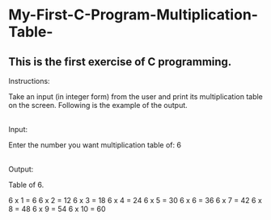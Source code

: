 # My-First-C-Program-Multiplication-Table-


<h2>This is the first exercise of C programming.</h2>
</h2>Instructions:</h2>

<p>Take an input (in integer form) from the user and print its multiplication table on the screen. Following is the example of the output.</p>

</br>

</h2>Input:</h2>
<p>Enter the number you want multiplication table of: 6</p>

</br>

</h2>Output:</h2>
<p>
  Table of 6.

6 x 1 = 6
6 x 2 = 12
6 x 3 = 18
6 x 4 = 24
6 x 5 = 30
6 x 6 = 36
6 x 7 = 42
6 x 8 = 48
6 x 9 = 54
6 x 10 = 60
</p>







